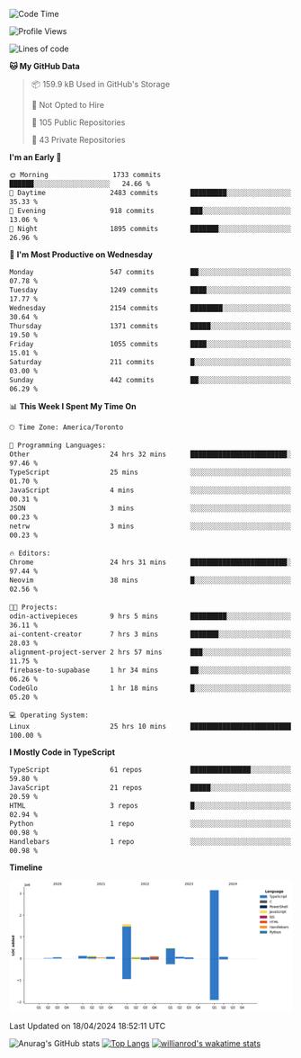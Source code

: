 <!--START_SECTION:waka-->
![Code Time](http://img.shields.io/badge/Code%20Time-1%2C445%20hrs%2045%20mins-blue)

![Profile Views](http://img.shields.io/badge/Profile%20Views-0-blue)

![Lines of code](https://img.shields.io/badge/From%20Hello%20World%20I%27ve%20Written-6.0%20million%20lines%20of%20code-blue)

**🐱 My GitHub Data** 

> 📦 159.9 kB Used in GitHub's Storage 
 > 
> 🚫 Not Opted to Hire
 > 
> 📜 105 Public Repositories 
 > 
> 🔑 43 Private Repositories 
 > 
**I'm an Early 🐤** 

```text
🌞 Morning                1733 commits        ██████░░░░░░░░░░░░░░░░░░░   24.66 % 
🌆 Daytime                2483 commits        █████████░░░░░░░░░░░░░░░░   35.33 % 
🌃 Evening                918 commits         ███░░░░░░░░░░░░░░░░░░░░░░   13.06 % 
🌙 Night                  1895 commits        ███████░░░░░░░░░░░░░░░░░░   26.96 % 
```
📅 **I'm Most Productive on Wednesday** 

```text
Monday                   547 commits         ██░░░░░░░░░░░░░░░░░░░░░░░   07.78 % 
Tuesday                  1249 commits        ████░░░░░░░░░░░░░░░░░░░░░   17.77 % 
Wednesday                2154 commits        ████████░░░░░░░░░░░░░░░░░   30.64 % 
Thursday                 1371 commits        █████░░░░░░░░░░░░░░░░░░░░   19.50 % 
Friday                   1055 commits        ████░░░░░░░░░░░░░░░░░░░░░   15.01 % 
Saturday                 211 commits         █░░░░░░░░░░░░░░░░░░░░░░░░   03.00 % 
Sunday                   442 commits         ██░░░░░░░░░░░░░░░░░░░░░░░   06.29 % 
```


📊 **This Week I Spent My Time On** 

```text
🕑︎ Time Zone: America/Toronto

💬 Programming Languages: 
Other                    24 hrs 32 mins      ████████████████████████░   97.46 % 
TypeScript               25 mins             ░░░░░░░░░░░░░░░░░░░░░░░░░   01.70 % 
JavaScript               4 mins              ░░░░░░░░░░░░░░░░░░░░░░░░░   00.31 % 
JSON                     3 mins              ░░░░░░░░░░░░░░░░░░░░░░░░░   00.23 % 
netrw                    3 mins              ░░░░░░░░░░░░░░░░░░░░░░░░░   00.23 % 

🔥 Editors: 
Chrome                   24 hrs 31 mins      ████████████████████████░   97.44 % 
Neovim                   38 mins             █░░░░░░░░░░░░░░░░░░░░░░░░   02.56 % 

🐱‍💻 Projects: 
odin-activepieces        9 hrs 5 mins        █████████░░░░░░░░░░░░░░░░   36.11 % 
ai-content-creator       7 hrs 3 mins        ███████░░░░░░░░░░░░░░░░░░   28.03 % 
alignment-project-server 2 hrs 57 mins       ███░░░░░░░░░░░░░░░░░░░░░░   11.75 % 
firebase-to-supabase     1 hr 34 mins        ██░░░░░░░░░░░░░░░░░░░░░░░   06.26 % 
CodeGlo                  1 hr 18 mins        █░░░░░░░░░░░░░░░░░░░░░░░░   05.20 % 

💻 Operating System: 
Linux                    25 hrs 10 mins      █████████████████████████   100.00 % 
```

**I Mostly Code in TypeScript** 

```text
TypeScript               61 repos            ███████████████░░░░░░░░░░   59.80 % 
JavaScript               21 repos            █████░░░░░░░░░░░░░░░░░░░░   20.59 % 
HTML                     3 repos             █░░░░░░░░░░░░░░░░░░░░░░░░   02.94 % 
Python                   1 repo              ░░░░░░░░░░░░░░░░░░░░░░░░░   00.98 % 
Handlebars               1 repo              ░░░░░░░░░░░░░░░░░░░░░░░░░   00.98 % 
```



**Timeline**

![Lines of Code chart](https://raw.githubusercontent.com/wise-introvert/wise-introvert/master/assets/bar_graph.png)


 Last Updated on 18/04/2024 18:52:11 UTC
<!--END_SECTION:waka-->

![Anurag's GitHub stats](https://github-readme-stats.vercel.app/api?username=wise-introvert&count_private=true&show_icons=true)
[![Top Langs](https://github-readme-stats.vercel.app/api/top-langs/?username=wise-introvert&langs_count=10)](https://github.com/anuraghazra/github-readme-stats)
[![willianrod's wakatime stats](https://github-readme-stats.vercel.app/api/wakatime?username=wiseintrovert)](https://github.com/anuraghazra/github-readme-stats)
